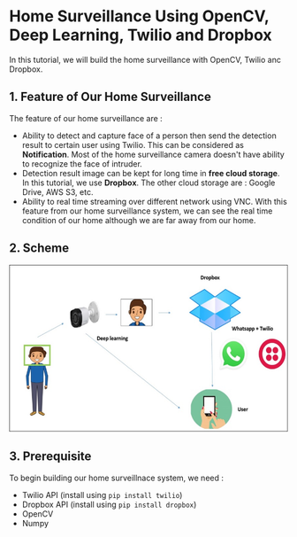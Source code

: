 # Home Surveillance Using OpenCV, Deep Learning, Twilio and Dropbox

In this tutorial, we will build the home surveillance with OpenCV, Twilio anc Dropbox. 

## 1. Feature of Our Home Surveillance

The feature of our home surveillance are :
- Ability to detect and capture face of a person then send the detection result to certain user using Twilio. This can be considered as __Notification__. Most of the home surveillance camera doesn't have ability to recognize the face of intruder.
- Detection result image can be kept for long time in __free cloud storage__. In this tutorial, we use __Dropbox__. The other cloud storage are : Google Drive, AWS S3, etc.
- Ability to real time streaming over different network using VNC. With this feature from our home surveillance system, we can see the real time condition of our home although we are far away from our home. 

## 2. Scheme

![Fig1](https://github.com/fidelisgalla/Home-Surveillance/blob/master/Scheme.jpg?raw=true)

## 3. Prerequisite
To begin building our home surveillnace system, we need :

- Twilio API (install using `pip install twilio`)
- Dropbox API (install using `pip install dropbox`)
- OpenCV
- Numpy
